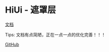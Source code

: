 # HiUi - 遮罩层

[文档](https://chenshuangxinxi.github.io/hi-uniapp-ui-guide/components/overlay.html)

Tips: 文档有点简陋，正在一点一点的优化完善！！！

[GitHub](https://github.com/ChenShuangXinXi/hi-uniapp-ui)

